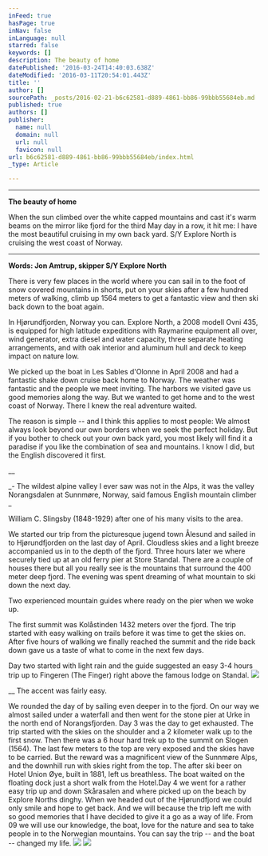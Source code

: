 ```yaml
---
inFeed: true
hasPage: true
inNav: false
inLanguage: null
starred: false
keywords: []
description: The beauty of home
datePublished: '2016-03-24T14:40:03.638Z'
dateModified: '2016-03-11T20:54:01.443Z'
title: ''
author: []
sourcePath: _posts/2016-02-21-b6c62581-d889-4861-bb86-99bbb55684eb.md
published: true
authors: []
publisher:
  name: null
  domain: null
  url: null
  favicon: null
url: b6c62581-d889-4861-bb86-99bbb55684eb/index.html
_type: Article

---
```

****

**The beauty of home**

When the
sun climbed over the white capped mountains and cast it's warm beams on the
mirror like fjord for the third May day in a row, it hit me: I have the most
beautiful cruising in my own back yard. S/Y Explore North is cruising the west
coast of Norway.

****

**Words: Jon Amtrup, skipper S/Y Explore North**

There is
very few places in the world where you can sail in to the foot of snow covered
mountains in shorts, put on your skies after a few hundred meters of walking,
climb up 1564 meters to get a fantastic view and then ski back down to the boat
again.

In
Hjørundfjorden, Norway you can. Explore North, a 2008 modell Ovni 435, is
equipped for high latitude expeditions with Raymarine equipment all over, wind
generator, extra diesel and water capacity, three separate heating
arrangements, and with oak interior and aluminum hull and deck to keep impact
on nature low. 

We picked
up the boat in Les Sables d'Olonne in April 2008 and had a fantastic shake down
cruise back home to Norway. The weather was fantastic and the people we meet
inviting. The harbors we visited gave us good memories along the way. But we
wanted to get home and to the west coast of Norway. There I knew the real adventure
waited.

The reason
is simple -- and I think this applies to most people: We almost always look
beyond our own borders when we seek the perfect holiday. But if you bother to
check out your own back yard, you most likely will find it a paradise if you
like the combination of sea and mountains. I know I did, but the English
discovered it first.

__

_- The wildest
alpine valley I ever saw was not in the Alps, it was the valley Norangsdalen at
Sunnmøre, Norway, said famous English mountain climber _

William C. Slingsby (1848-1929) after one of his many
visits to the area.

We started
our trip from the picturesque jugend town Ålesund and sailed in to
Hjørundfjorden on the last day of April. Cloudless skies and a light breeze
accompanied us in to the depth of the fjord. Three hours later we where
securely tied up at an old ferry pier at Store Standal. There are a couple of
houses there but all you really see is the mountains that surround the 400
meter deep fjord. The evening was spent dreaming of what mountain to ski down
the next day. 

Two
experienced mountain guides where ready on the pier when we woke up.

The first
summit was Kolåstinden 1432 meters over the fjord.
The trip started with easy walking on trails before it was time to get the skies on.
After five hours of walking we finally reached the summit and the ride back down
gave us a taste of what to come in the next few days. 

Day two started with light rain and the guide suggested an easy 3-4 hours
trip up to Fingeren (The Finger) right above the famous lodge on Standal. ![](https://the-grid-user-content.s3-us-west-2.amazonaws.com/f43449cf-ef9e-4a55-9ace-3c26add7597c.JPG)

__
The accent was fairly easy. 

We rounded
the day of by sailing even deeper in to the fjord. On our way we almost sailed
under a waterfall and then went for the stone pier at Urke in the north end of
Norangsfjorden. Day 3
was the day to get exhausted. The trip started with the skies on the shoulder
and a 2 kilometer walk up to the first snow. Then there was a 6 hour hard trek
up to the summit on Slogen (1564). The last few meters to the top are very
exposed and the skies have to be carried. But the reward was a magnificent view
of the Sunnmøre Alps, and the downhill run with skies right from the top. The
after ski beer on Hotel Union Øye, built in 1881, left us breathless. The boat
waited on the floating dock just a short walk from the Hotel.Day 4 we
went for a rather easy trip up and down Skårasalen and where picked up on the
beach by Explore Norths dinghy. When we
headed out of the Hjørundfjord we could only smile and hope to get back. And we will
because the trip left me with so good memories that I have decided to give it a
go as a way of life. From 09 we will use our knowledge, the boat, love for the
nature and sea to take people in to the Norwegian mountains. You can say the
trip -- and the boat -- changed my life.
![](https://the-grid-user-content.s3-us-west-2.amazonaws.com/da00357d-f174-4e09-93dd-f90720771b60.JPG)
![](https://the-grid-user-content.s3-us-west-2.amazonaws.com/75d75a89-10c6-4d50-b99f-3a2b32e2f080.JPG)